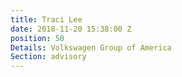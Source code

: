 ```yaml
---
title: Traci Lee
date: 2018-11-20 15:38:00 Z
position: 50
Details: Volkswagen Group of America
Section: advisory
---
```


